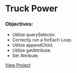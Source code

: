 # Truck Power

### Objectives:
- Utilize querySelector.
- Correctly run a forEach Loop.
- Utilize appendChild.
- Utilize getAttribute.
- Set Attribute.

[View Project](https://lucid-williams-e3210e.netlify.app/)